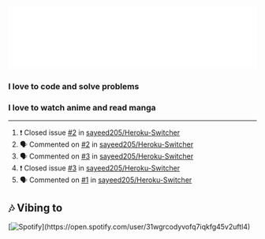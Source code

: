 <img src="https://raw.githubusercontent.com/sayeed205/sayeed205/master/header.svg">

### I love to code and solve problems

### I love to watch anime and read manga

---

<!--START_SECTION:activity-->
1. ❗️ Closed issue [#2](https://github.com/sayeed205/Heroku-Switcher/issues/2) in [sayeed205/Heroku-Switcher](https://github.com/sayeed205/Heroku-Switcher)
2. 🗣 Commented on [#2](https://github.com/sayeed205/Heroku-Switcher/issues/2) in [sayeed205/Heroku-Switcher](https://github.com/sayeed205/Heroku-Switcher)
3. 🗣 Commented on [#3](https://github.com/sayeed205/Heroku-Switcher/issues/3) in [sayeed205/Heroku-Switcher](https://github.com/sayeed205/Heroku-Switcher)
4. ❗️ Closed issue [#3](https://github.com/sayeed205/Heroku-Switcher/issues/3) in [sayeed205/Heroku-Switcher](https://github.com/sayeed205/Heroku-Switcher)
5. 🗣 Commented on [#1](https://github.com/sayeed205/Heroku-Switcher/issues/1) in [sayeed205/Heroku-Switcher](https://github.com/sayeed205/Heroku-Switcher)
<!--END_SECTION:activity-->

## 🎶 Vibing to
[![Spotify]([https://github-spotify-nu.vercel.app/api?scan=true](https://spotify-github-profile.vercel.app/api/view.svg?uid=31wgrcodyvofq7iqkfg45v2uftl4&cover_image=true&theme=default&bar_color_cover=true))](https://open.spotify.com/user/31wgrcodyvofq7iqkfg45v2uftl4)
